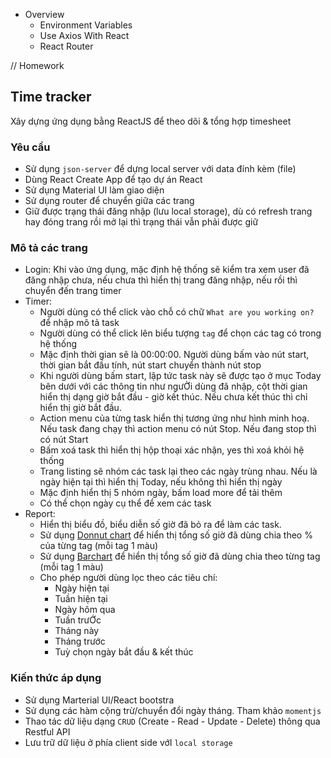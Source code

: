 + Overview
  * Environment Variables
  * Use Axios With React
  * React Router

// Homework

<!-- Làm bài tập theo flie a Khánh đã gửi  -->

## Time tracker

Xây dựng ứng dụng bằng ReactJS để theo dõi & tổng hợp timesheet

### Yêu cầu
- Sử dụng `json-server` để dựng local server với data đính kèm (file)
- Dùng React Create App để tạo dự án React
- Sử dụng Material UI làm giao diện
- Sử dụng router để chuyển giữa các trang
- Giữ được trạng thái đăng nhập (lưu local storage), dù có refresh trang hay đóng trang rồi mở lại thì trạng thái vẫn phải được giữ

### Mô tả các trang
- Login: Khi vào ứng dụng, mặc định hệ thống sẽ kiểm tra xem user đã đăng nhập chưa, nếu chưa thì hiển thị trang đăng nhập, nếu rồi thì chuyển đến trang timer
- Timer: 
    + Người dùng có thể click vào chỗ có chữ `What are you working on?` để nhập mô tả task
    + Người dùng có thể click lên biểu tượng `tag` để chọn các tag có trong hệ thống
    + Mặc định thời gian sẽ là 00:00:00. Người dùng bấm vào nút start, thời gian bắt đầu tính, nút start chuyển thành nút stop
    + Khi người dùng bấm start, lập tức task này sẽ được tạo ở mục Today bên dưới với các thông tin như ngưỜi dùng đã nhập, cột thời gian hiển thị dạng giờ bắt đầu - giờ kết thúc. Nếu chưa kết thúc thì chỉ hiển thị giờ bắt đầu.
    + Action menu của từng task hiển thị tương ứng như hình minh hoạ. Nếu task đang chạy thì action menu có nút Stop. Nếu đang stop thì có nút Start
    + Bấm xoá task thì hiển thị hộp thoại xác nhận, yes thì xoá khỏi hệ thống
    + Trang listing sẽ nhóm các task lại theo các ngày trùng nhau. Nếu là ngày hiện tại thì hiển thị Today, nếu không thì hiển thị ngày
    + Mặc định hiển thị 5 nhóm ngày, bấm load more để tải thêm
    + Có thể chọn ngày cụ thể để xem các task
- Report:
    + Hiển thị biểu đồ, biểu diễn số giờ đã bỏ ra để làm các task.
    + Sử dụng [Donnut chart](https://www.chartjs.org/docs/next/charts/doughnut.html) để hiển thị tổng số giờ đã dùng chia theo % của từng tag (mỗi tag 1 màu)
    + Sử dụng [Barchart](https://www.chartjs.org/docs/next/charts/bar.html#horizontal-bar-chart) để hiển thị tổng số giờ đã dùng chia theo từng tag (mỗi tag 1 màu)
    + Cho phép người dùng lọc theo các tiêu chí:
      + Ngày hiện tại
      + Tuần hiện tại
      + Ngày hôm qua
      + Tuần trưỚc
      + Tháng này
      + Tháng trước
      + Tuỳ chọn ngày bắt đầu & kết thúc

### Kiến thức áp dụng
- Sử dụng Marterial UI/React bootstra
- Sử dụng các hàm cộng trừ/chuyển đổi ngày tháng. Tham khảo `momentjs`
- Thao tác dữ liệu dạng `CRUD` (Create - Read - Update - Delete) thông qua Restful API
- Lưu trữ dữ liệu ở phía client side vớI `local storage`